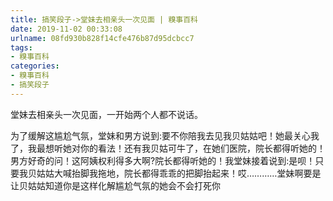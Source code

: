 ```yaml
---
title: 搞笑段子->堂妹去相亲头一次见面 | 糗事百科
date: 2019-11-02 00:33:08
urlname: 08fd930b828f14cfe476b87d95dcbcc7
tags: 
- 糗事百科
categories:
- 糗事百科
- 搞笑段子
---
```

堂妹去相亲头一次见面，一开始两个人都不说话。

为了缓解这尴尬气氛，堂妹和男方说到:要不你陪我去见我贝姑姑吧！她最关心我了，我最想听她对你的看法！还有我贝姑可牛了，在她们医院，院长都得听她的！男方好奇的问！这阿姨权利得多大啊?院长都得听她的！我堂妹接着说到:是呗！只要我贝姑姑大喊抬脚我拖地，院长都得乖乖的把脚抬起来！哎…………堂妹啊要是让贝姑姑知道你是这样化解尴尬气氛的她会不会打死你


